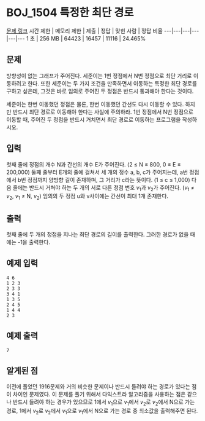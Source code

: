 # BOJ_1504 특정한 최단 경로
[문제 링크](https://www.acmicpc.net/problem/1504)
시간 제한 |	메모리 제한 |	제출 |	정답 |	맞힌 사람 |	정답 비율
---|---|---|---|---|---
1 초	| 256 MB |	64423 |	16457 |	11116 |	24.465%

## 문제
방향성이 없는 그래프가 주어진다. 세준이는 1번 정점에서 N번 정점으로 최단 거리로 이동하려고 한다. 또한 세준이는 두 가지 조건을 만족하면서 이동하는 특정한 최단 경로를 구하고 싶은데, 그것은 바로 임의로 주어진 두 정점은 반드시 통과해야 한다는 것이다.

세준이는 한번 이동했던 정점은 물론, 한번 이동했던 간선도 다시 이동할 수 있다. 하지만 반드시 최단 경로로 이동해야 한다는 사실에 주의하라. 1번 정점에서 N번 정점으로 이동할 때, 주어진 두 정점을 반드시 거치면서 최단 경로로 이동하는 프로그램을 작성하시오.

## 입력
첫째 줄에 정점의 개수 N과 간선의 개수 E가 주어진다. (2 ≤ N ≤ 800, 0 ≤ E ≤ 200,000) 둘째 줄부터 E개의 줄에 걸쳐서 세 개의 정수 a, b, c가 주어지는데, a번 정점에서 b번 정점까지 양방향 길이 존재하며, 그 거리가 c라는 뜻이다. (1 ≤ c ≤ 1,000) 다음 줄에는 반드시 거쳐야 하는 두 개의 서로 다른 정점 번호 $v_{1}$과 $v_{2}$가 주어진다. ($v_{1}$ ≠ $v_{2}$, $v_{1}$ ≠ N, $v_{2}$) 임의의 두 정점 u와 v사이에는 간선이 최대 1개 존재한다.

## 출력
첫째 줄에 두 개의 정점을 지나는 최단 경로의 길이를 출력한다. 그러한 경로가 없을 때에는 -1을 출력한다.

## 예제 입력
```
4 6
1 2 3
2 3 3
3 4 1
1 3 5
2 4 5
1 4 4
2 3
```

## 예제 출력
```
7
```

## 알게된 점
이전에 풀었던 1916문제와 거의 비슷한 문제이나 반드시 들려야 하는 경로가 있다는 점이 차이인 문제였다.
이 문제를 풀기 위해서 다익스트라 알고리즘을 사용하는 점은 같으나 반드시 들려야 하는 경우가 있으므로
1에서 $v_{1}$으로 $v_{1}$에서 $v_{2}$로 $v_{2}$에서 N으로 가는 경로, 1에서 $v_{2}$로 $v_{2}$에서 $v_{1}$으로 $v_{1}$에서 N으로 가는 경로 중 최소값을 출력해주면 된다.
